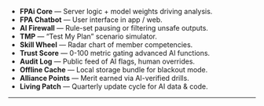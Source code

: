 - **FPAi Core** — Server logic + model weights driving analysis.  
- **FPA Chatbot** — User interface in app / web.  
- **AI Firewall** — Rule-set pausing or filtering unsafe outputs.  
- **TMP** — “Test My Plan” scenario simulator.  
- **Skill Wheel** — Radar chart of member competencies.  
- **Trust Score** — 0-100 metric gating advanced AI functions.  
- **Audit Log** — Public feed of AI flags, human overrides.  
- **Offline Cache** — Local storage bundle for blackout mode.  
- **Alliance Points** — Merit earned via AI-verified drills.  
- **Living Patch** — Quarterly update cycle for AI data & code.  
---